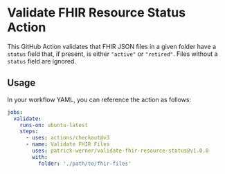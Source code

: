 # Validate FHIR Resource Status Action

This GitHub Action validates that FHIR JSON files in a given folder have a `status` field that, if present, is either `"active"` or `"retired"`. Files without a `status` field are ignored.

## Usage

In your workflow YAML, you can reference the action as follows:

```yaml
jobs:
  validate:
    runs-on: ubuntu-latest
    steps:
      - uses: actions/checkout@v3
      - name: Validate FHIR Files
        uses: patrick-werner/validate-fhir-resource-status@v1.0.0
        with:
          folder: './path/to/fhir-files'
